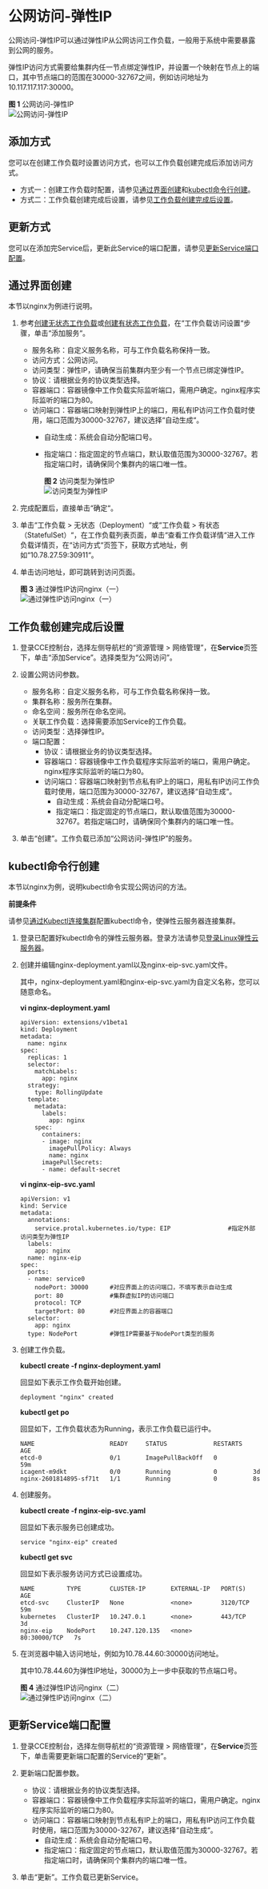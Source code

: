 # 公网访问-弹性IP<a name="cce_01_0013"></a>

公网访问-弹性IP可以通过弹性IP从公网访问工作负载，一般用于系统中需要暴露到公网的服务。

弹性IP访问方式需要给集群内任一节点绑定弹性IP，并设置一个映射在节点上的端口，其中节点端口的范围在30000-32767之间，例如访问地址为10.117.117.117:30000。

**图 1**  公网访问-弹性IP<a name="fig57690358164948"></a>  
![](figures/公网访问-弹性IP.png "公网访问-弹性IP")

## 添加方式<a name="section10392205822818"></a>

您可以在创建工作负载时设置访问方式，也可以工作负载创建完成后添加访问方式。

-   方式一：创建工作负载时配置，请参见[通过界面创建](#section744117150366)和[kubectl命令行创建](#section1944313158364)。
-   方式二：工作负载创建完成后设置，请参见[工作负载创建完成后设置](#section51925078171335)。

## 更新方式<a name="section1721119381234"></a>

您可以在添加完Service后，更新此Service的端口配置，请参见[更新Service端口配置](#section1792317121155)。

## 通过界面创建<a name="section744117150366"></a>

本节以nginx为例进行说明。

1.  参考[创建无状态工作负载](创建无状态工作负载.md)或[创建有状态工作负载](创建有状态工作负载.md)，在“工作负载访问设置“步骤，单击“添加服务“。
    -   服务名称：自定义服务名称，可与工作负载名称保持一致。
    -   访问方式：公网访问。
    -   访问类型：弹性IP，请确保当前集群内至少有一个节点已绑定弹性IP。
    -   协议：请根据业务的协议类型选择。
    -   容器端口：容器镜像中工作负载实际监听端口，需用户确定。nginx程序实际监听的端口为80。
    -   访问端口：容器端口映射到弹性IP上的端口，用私有IP访问工作负载时使用，端口范围为30000-32767，建议选择“自动生成“。
        -   自动生成：系统会自动分配端口号。
        -   指定端口：指定固定的节点端口，默认取值范围为30000-32767。若指定端口时，请确保同个集群内的端口唯一性。

            **图 2**  访问类型为弹性IP<a name="fig14291820872"></a>  
            ![](figures/访问类型为弹性IP.png "访问类型为弹性IP")



2.  完成配置后，直接单击“确定“。
3.  单击“工作负载 \> 无状态（Deployment）“或“工作负载 \> 有状态（StatefulSet）“，在工作负载列表页面，单击“查看工作负载详情“进入工作负载详情页，在“访问方式“页签下，获取方式地址，例如“10.78.27.59:30911“。
4.  单击访问地址，即可跳转到访问页面。

    **图 3**  通过弹性IP访问nginx（一）<a name="fig1543716518012"></a>  
    ![](figures/通过弹性IP访问nginx（一）.png "通过弹性IP访问nginx（一）")


## 工作负载创建完成后设置<a name="section51925078171335"></a>

1.  登录CCE控制台，选择左侧导航栏的“资源管理 \> 网络管理”，在**Service**页签下，单击“添加Service”。选择类型为“公网访问”。
2.  设置公网访问参数。
    -   服务名称：自定义服务名称，可与工作负载名称保持一致。
    -   集群名称：服务所在集群。
    -   命名空间：服务所在命名空间。
    -   关联工作负载：选择需要添加Service的工作负载。
    -   访问类型：选择弹性IP。
    -   端口配置：
        -   协议：请根据业务的协议类型选择。
        -   容器端口：容器镜像中工作负载程序实际监听的端口，需用户确定。nginx程序实际监听的端口为80。
        -   访问端口：容器端口映射到节点私有IP上的端口，用私有IP访问工作负载时使用，端口范围为30000-32767，建议选择“自动生成“。
            -   自动生成：系统会自动分配端口号。
            -   指定端口：指定固定的节点端口，默认取值范围为30000-32767。若指定端口时，请确保同个集群内的端口唯一性。



3.  单击“创建”。工作负载已添加“公网访问-弹性IP”的服务。

## kubectl命令行创建<a name="section1944313158364"></a>

本节以nginx为例，说明kubectl命令实现公网访问的方法。

**前提条件**

请参见[通过Kubectl连接集群](通过Kubectl连接集群.md)配置kubectl命令，使弹性云服务器连接集群。

1.  登录已配置好kubectl命令的弹性云服务器。登录方法请参见[登录Linux弹性云服务器](https://support.huaweicloud.com/usermanual-ecs/zh-cn_topic_0013771089.html)。
2.  创建并编辑nginx-deployment.yaml以及nginx-eip-svc.yaml文件。

    其中，nginx-deployment.yaml和nginx-eip-svc.yaml为自定义名称，您可以随意命名。

    **vi nginx-deployment.yaml**

    ```
    apiVersion: extensions/v1beta1
    kind: Deployment
    metadata:
      name: nginx
    spec:
      replicas: 1
      selector:
        matchLabels:
          app: nginx
      strategy:
        type: RollingUpdate
      template:
        metadata:
          labels:
            app: nginx
        spec:
          containers:
          - image: nginx 
            imagePullPolicy: Always
            name: nginx
          imagePullSecrets:
          - name: default-secret
    ```

    **vi nginx-eip-svc.yaml**

    ```
    apiVersion: v1
    kind: Service
    metadata:
      annotations:
        service.protal.kubernetes.io/type: EIP                #指定外部访问类型为弹性IP
      labels:
        app: nginx
      name: nginx-eip
    spec:
      ports:
      - name: service0
        nodePort: 30000      #对应界面上的访问端口，不填写表示自动生成
        port: 80             #集群虚拟IP的访问端口
        protocol: TCP
        targetPort: 80       #对应界面上的容器端口
      selector:
        app: nginx
      type: NodePort         #弹性IP需要基于NodePort类型的服务
    ```

3.  创建工作负载。

    **kubectl create -f nginx-deployment.yaml**

    回显如下表示工作负载开始创建。

    ```
    deployment "nginx" created
    ```

    **kubectl get po**

    回显如下，工作负载状态为Running，表示工作负载已运行中。

    ```
    NAME                     READY     STATUS             RESTARTS   AGE
    etcd-0                   0/1       ImagePullBackOff   0          59m
    icagent-m9dkt            0/0       Running            0          3d
    nginx-2601814895-sf71t   1/1       Running            0          8s
    ```

4.  创建服务。

    **kubectl create -f nginx-eip-svc.yaml**

    回显如下表示服务已创建成功。

    ```
    service "nginx-eip" created
    ```

    **kubectl get svc**

    回显如下表示服务访问方式已设置成功。

    ```
    NAME         TYPE        CLUSTER-IP       EXTERNAL-IP   PORT(S)        AGE
    etcd-svc     ClusterIP   None             <none>        3120/TCP       59m
    kubernetes   ClusterIP   10.247.0.1       <none>        443/TCP        3d
    nginx-eip    NodePort    10.247.120.135   <none>        80:30000/TCP   7s
    ```

5.  在浏览器中输入访问地址，例如为10.78.44.60:30000访问地址。

    其中10.78.44.60为弹性IP地址，30000为上一步中获取的节点端口号。

    **图 4**  通过弹性IP访问nginx（二）<a name="fig6924134814251"></a>  
    ![](figures/通过弹性IP访问nginx（二）.png "通过弹性IP访问nginx（二）")


## 更新Service端口配置<a name="section1792317121155"></a>

1.  登录CCE控制台，选择左侧导航栏的“资源管理 \> 网络管理”，在**Service**页签下，单击需要更新端口配置的Service的“更新”。
2.  更新端口配置参数。
    -   协议：请根据业务的协议类型选择。
    -   容器端口：容器镜像中工作负载程序实际监听的端口，需用户确定。nginx程序实际监听的端口为80。
    -   访问端口：容器端口映射到节点私有IP上的端口，用私有IP访问工作负载时使用，端口范围为30000-32767，建议选择“自动生成“。
        -   自动生成：系统会自动分配端口号。
        -   指定端口：指定固定的节点端口，默认取值范围为30000-32767。若指定端口时，请确保同个集群内的端口唯一性。


3.  单击“更新”。工作负载已更新Service。

